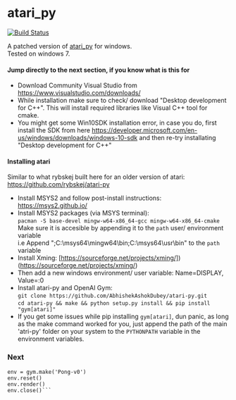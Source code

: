 # atari_py

[![Build Status](https://travis-ci.org/openai/atari-py.svg?branch=master)](https://travis-ci.org/openai/atari-py)

A patched version of [atari_py](https://github.com/openai/atari-py) for windows.
<br/>Tested on windows 7.

#### Jump directly to the next section, if you know what is this for
  - Download Community Visual Studio from https://www.visualstudio.com/downloads/
  - While installation make sure to check/ download "Desktop development for C++". This will install required libraries like Visual C++ tool for cmake.
  - You might get some Win10SDK installation error, in case you do, first install the SDK from here https://developer.microsoft.com/en-us/windows/downloads/windows-10-sdk and then re-try installating "Desktop development for C++"


#### Installing atari
Similar to what rybskej built here for an older version of atari: https://github.com/rybskej/atari-py
  - Install MSYS2 and follow post-install instructions: https://msys2.github.io/
  - Install MSYS2 packages (via MSYS terminal): <br/>```pacman -S base-devel mingw-w64-x86_64-gcc mingw-w64-x86_64-cmake```<br/>Make sure it is accesible by appending it to the ```path``` user/ environment variable <br>i.e Append ";C:\msys64\mingw64\bin;C:\msys64\usr\bin" to the ```path``` variable<br/> 
  - Install Xming: [https://sourceforge.net/projects/xming/])(https://sourceforge.net/projects/xming/)
  - Then add a new windows environment/ user variable: Name=DISPLAY, Value=:0
  - Install atari-py and OpenAI Gym:<br/> ```git clone https://github.com/AbhishekAshokDubey/atari-py.git```<br/> ```cd atari-py && make && python setup.py install && pip install "gym[atari]"```
  - If you get some issues while pip installing ```gym[atari]```, dun panic, as long as the make command worked for you, just append the path of the main 'atri-py' folder on your system to the ```PYTHONPATH``` variable in the environment variables.


### Next
```import gym
env = gym.make('Pong-v0')
env.reset()
env.render()
env.close()```
